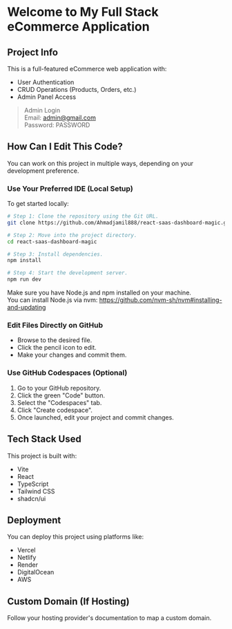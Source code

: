 
# Welcome to My Full Stack eCommerce Application

## Project Info

This is a full-featured eCommerce web application with:

- User Authentication
- CRUD Operations (Products, Orders, etc.)
- Admin Panel Access

> Admin Login  
> Email: admin@gmail.com  
> Password: PASSWORD

## How Can I Edit This Code?

You can work on this project in multiple ways, depending on your development preference.

###  Use Your Preferred IDE (Local Setup)

To get started locally:

```bash
# Step 1: Clone the repository using the Git URL.
git clone https://github.com/Ahmadjamil888/react-saas-dashboard-magic.git

# Step 2: Move into the project directory.
cd react-saas-dashboard-magic

# Step 3: Install dependencies.
npm install

# Step 4: Start the development server.
npm run dev
```

Make sure you have Node.js and npm installed on your machine.  
You can install Node.js via nvm: https://github.com/nvm-sh/nvm#installing-and-updating

###  Edit Files Directly on GitHub

- Browse to the desired file.
- Click the pencil icon to edit.
- Make your changes and commit them.

###  Use GitHub Codespaces (Optional)

1. Go to your GitHub repository.
2. Click the green "Code" button.
3. Select the "Codespaces" tab.
4. Click "Create codespace".
5. Once launched, edit your project and commit changes.

## Tech Stack Used

This project is built with:

- Vite
- React
- TypeScript
- Tailwind CSS
- shadcn/ui

##  Deployment

You can deploy this project using platforms like:

- Vercel
- Netlify
- Render
- DigitalOcean
- AWS

##  Custom Domain (If Hosting)

Follow your hosting provider's documentation to map a custom domain.
